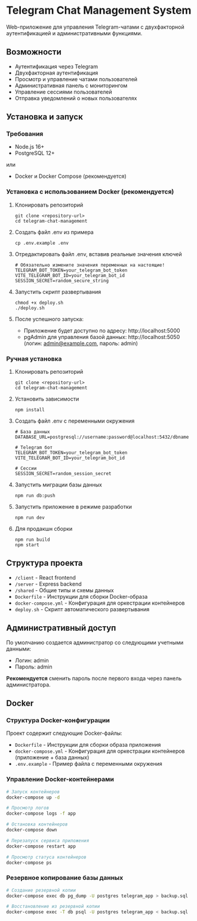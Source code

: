 # Telegram Chat Management System

Web-приложение для управления Telegram-чатами с двухфакторной аутентификацией и административными функциями.

## Возможности

- Аутентификация через Telegram
- Двухфакторная аутентификация
- Просмотр и управление чатами пользователей
- Административная панель с мониторингом
- Управление сессиями пользователей
- Отправка уведомлений о новых пользователях

## Установка и запуск

### Требования

- Node.js 16+
- PostgreSQL 12+

или

- Docker и Docker Compose (рекомендуется)

### Установка с использованием Docker (рекомендуется)

1. Клонировать репозиторий
   ```
   git clone <repository-url>
   cd telegram-chat-management
   ```

2. Создать файл .env из примера
   ```
   cp .env.example .env
   ```

3. Отредактировать файл .env, вставив реальные значения ключей
   ```
   # Обязательно измените значения переменных на настоящие!
   TELEGRAM_BOT_TOKEN=your_telegram_bot_token
   VITE_TELEGRAM_BOT_ID=your_telegram_bot_id
   SESSION_SECRET=random_secure_string
   ```

4. Запустить скрипт развертывания
   ```
   chmod +x deploy.sh
   ./deploy.sh
   ```

5. После успешного запуска:
   - Приложение будет доступно по адресу: http://localhost:5000
   - pgAdmin для управления базой данных: http://localhost:5050 (логин: admin@example.com, пароль: admin)

### Ручная установка

1. Клонировать репозиторий
   ```
   git clone <repository-url>
   cd telegram-chat-management
   ```

2. Установить зависимости
   ```
   npm install
   ```

3. Создать файл .env с переменными окружения
   ```
   # База данных
   DATABASE_URL=postgresql://username:password@localhost:5432/dbname
   
   # Telegram бот
   TELEGRAM_BOT_TOKEN=your_telegram_bot_token
   VITE_TELEGRAM_BOT_ID=your_telegram_bot_id
   
   # Сессии
   SESSION_SECRET=random_session_secret
   ```

4. Запустить миграции базы данных
   ```
   npm run db:push
   ```

5. Запустить приложение в режиме разработки
   ```
   npm run dev
   ```

6. Для продакшн сборки
   ```
   npm run build
   npm start
   ```

## Структура проекта

- `/client` - React frontend
- `/server` - Express backend
- `/shared` - Общие типы и схемы данных
- `Dockerfile` - Инструкции для сборки Docker-образа
- `docker-compose.yml` - Конфигурация для оркестрации контейнеров
- `deploy.sh` - Скрипт автоматического развертывания

## Административный доступ

По умолчанию создается администратор со следующими учетными данными:
- Логин: admin
- Пароль: admin

**Рекомендуется** сменить пароль после первого входа через панель администратора.

## Docker

### Структура Docker-конфигурации

Проект содержит следующие Docker-файлы:

- `Dockerfile` - Инструкции для сборки образа приложения
- `docker-compose.yml` - Конфигурация для оркестрации контейнеров (приложение + база данных)
- `.env.example` - Пример файла с переменными окружения

### Управление Docker-контейнерами

```bash
# Запуск контейнеров
docker-compose up -d

# Просмотр логов
docker-compose logs -f app

# Остановка контейнеров
docker-compose down

# Перезапуск сервиса приложения
docker-compose restart app

# Просмотр статуса контейнеров
docker-compose ps
```

### Резервное копирование базы данных

```bash
# Создание резервной копии
docker-compose exec db pg_dump -U postgres telegram_app > backup.sql

# Восстановление из резервной копии
docker-compose exec -T db psql -U postgres telegram_app < backup.sql
```